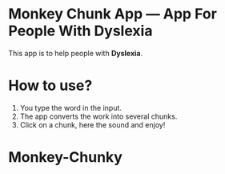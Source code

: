 # Monkey Chunk App &mdash; App For People With Dyslexia
This app is to help people with **Dyslexia**.
# How to use?
1. You type the word in the input.
2. The app converts the work into several chunks.
3. Click on a chunk, here the sound and enjoy!
# Monkey-Chunky

